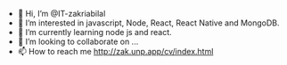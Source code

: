 - 👋 Hi, I’m @IT-zakriabilal
- 👀 I’m interested in javascript, Node, React, React Native and MongoDB.
- 🌱 I’m currently learning node js and react.
- 💞️ I’m looking to collaborate on ...
- 📫 How to reach me 
http://zak.unp.app/cv/index.html

<!---Cancel changes
IT-zakriabilal/IT-zakriabilal is a ✨ special ✨ repository because its `README.md` (this file) appears on your GitHub profile.
You can click the Preview link to take a look at your changes.
--->

